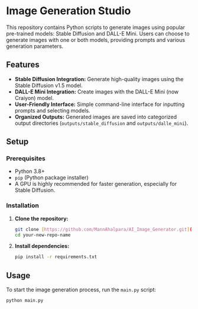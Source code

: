 # Image Generation Studio

This repository contains Python scripts to generate images using popular pre-trained models: Stable Diffusion and DALL-E Mini. Users can choose to generate images with one or both models, providing prompts and various generation parameters.

## Features

* **Stable Diffusion Integration:** Generate high-quality images using the Stable Diffusion v1.5 model.
* **DALL-E Mini Integration:** Create images with the DALL-E Mini (now Craiyon) model.
* **User-Friendly Interface:** Simple command-line interface for inputting prompts and selecting models.
* **Organized Outputs:** Generated images are saved into categorized output directories (`outputs/stable_diffusion` and `outputs/dalle_mini`).

## Setup

### Prerequisites

* Python 3.8+
* `pip` (Python package installer)
* A GPU is highly recommended for faster generation, especially for Stable Diffusion.

### Installation

1.  **Clone the repository:**
    ```bash
    git clone [https://github.com/MannAhalpara/AI_Image_Generator.git](https://github.com/MannAhalpara/AI_Image_Generator.git)
    cd your-new-repo-name
    ```
2.  **Install dependencies:**
    ```bash
    pip install -r requirements.txt
    ```

## Usage

To start the image generation process, run the `main.py` script:

```bash
python main.py
